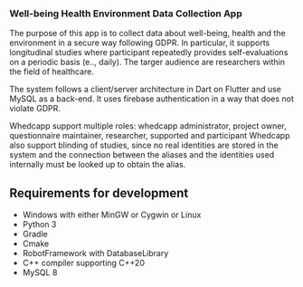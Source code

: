 ### Well-being Health Environment Data Collection App

The purpose of this app is to collect data about well-being, health and the environment in a secure way following GDPR. In particular, it supports longitudinal studies where participant repeatedly provides self-evaluations on a periodic basis (e.., daily). The targer audience are researchers within the field of healthcare.

The system follows a client/server architecture in Dart on Flutter and use MySQL as a back-end. It uses firebase authentication in a way that does not violate GDPR. 

Whedcapp support multiple roles: whedcapp administrator, project owner, questionnaire maintainer, researcher, supported and participant Whedcapp also support blinding of studies, since no real identities are stored in the system and the connection between the aliases and the identities used internally must be looked up to obtain the alias.

## Requirements for development
- Windows with either MinGW or Cygwin or Linux
- Python 3
- Gradle
- Cmake
- RobotFramework with DatabaseLibrary
- C++ compiler supporting C++20
- MySQL 8


<!--
**whedcapp/whedcapp** is a ✨ _special_ ✨ repository because its `README.md` (this file) appears on your GitHub profile.

Here are some ideas to get you started:

- 🔭 I’m currently working on ...
- 🌱 I’m currently learning ...
- 👯 I’m looking to collaborate on ...
- 🤔 I’m looking for help with ...
- 💬 Ask me about ...
- 📫 How to reach me: ...
- 😄 Pronouns: ...
- ⚡ Fun fact: ...
-->
